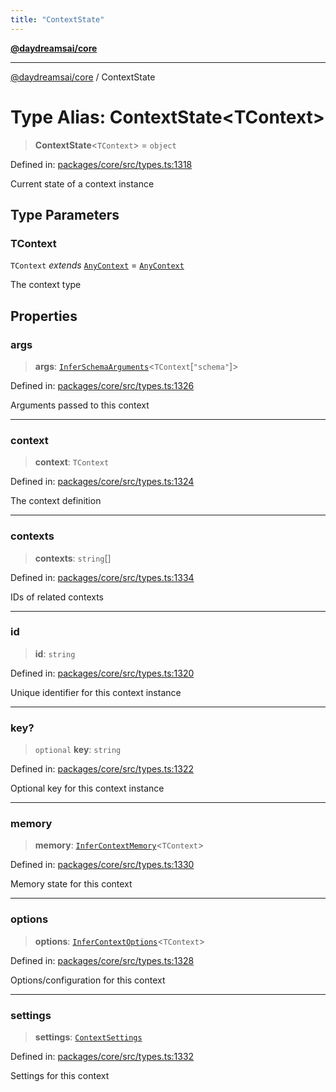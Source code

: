 ```yaml
---
title: "ContextState"
---
```


[**@daydreamsai/core**](./api-reference.md)

***

[@daydreamsai/core](./api-reference.md) / ContextState

# Type Alias: ContextState\<TContext\>

> **ContextState**\<`TContext`\> = `object`

Defined in: [packages/core/src/types.ts:1318](https://github.com/dojoengine/daydreams/blob/612e9304717c546d301f9cac8c204de734cac957/packages/core/src/types.ts#L1318)

Current state of a context instance

## Type Parameters

### TContext

`TContext` *extends* [`AnyContext`](./AnyContext.md) = [`AnyContext`](./AnyContext.md)

The context type

## Properties

### args

> **args**: [`InferSchemaArguments`](./InferSchemaArguments.md)\<`TContext`\[`"schema"`\]\>

Defined in: [packages/core/src/types.ts:1326](https://github.com/dojoengine/daydreams/blob/612e9304717c546d301f9cac8c204de734cac957/packages/core/src/types.ts#L1326)

Arguments passed to this context

***

### context

> **context**: `TContext`

Defined in: [packages/core/src/types.ts:1324](https://github.com/dojoengine/daydreams/blob/612e9304717c546d301f9cac8c204de734cac957/packages/core/src/types.ts#L1324)

The context definition

***

### contexts

> **contexts**: `string`[]

Defined in: [packages/core/src/types.ts:1334](https://github.com/dojoengine/daydreams/blob/612e9304717c546d301f9cac8c204de734cac957/packages/core/src/types.ts#L1334)

IDs of related contexts

***

### id

> **id**: `string`

Defined in: [packages/core/src/types.ts:1320](https://github.com/dojoengine/daydreams/blob/612e9304717c546d301f9cac8c204de734cac957/packages/core/src/types.ts#L1320)

Unique identifier for this context instance

***

### key?

> `optional` **key**: `string`

Defined in: [packages/core/src/types.ts:1322](https://github.com/dojoengine/daydreams/blob/612e9304717c546d301f9cac8c204de734cac957/packages/core/src/types.ts#L1322)

Optional key for this context instance

***

### memory

> **memory**: [`InferContextMemory`](./InferContextMemory.md)\<`TContext`\>

Defined in: [packages/core/src/types.ts:1330](https://github.com/dojoengine/daydreams/blob/612e9304717c546d301f9cac8c204de734cac957/packages/core/src/types.ts#L1330)

Memory state for this context

***

### options

> **options**: [`InferContextOptions`](./InferContextOptions.md)\<`TContext`\>

Defined in: [packages/core/src/types.ts:1328](https://github.com/dojoengine/daydreams/blob/612e9304717c546d301f9cac8c204de734cac957/packages/core/src/types.ts#L1328)

Options/configuration for this context

***

### settings

> **settings**: [`ContextSettings`](./ContextSettings.md)

Defined in: [packages/core/src/types.ts:1332](https://github.com/dojoengine/daydreams/blob/612e9304717c546d301f9cac8c204de734cac957/packages/core/src/types.ts#L1332)

Settings for this context
